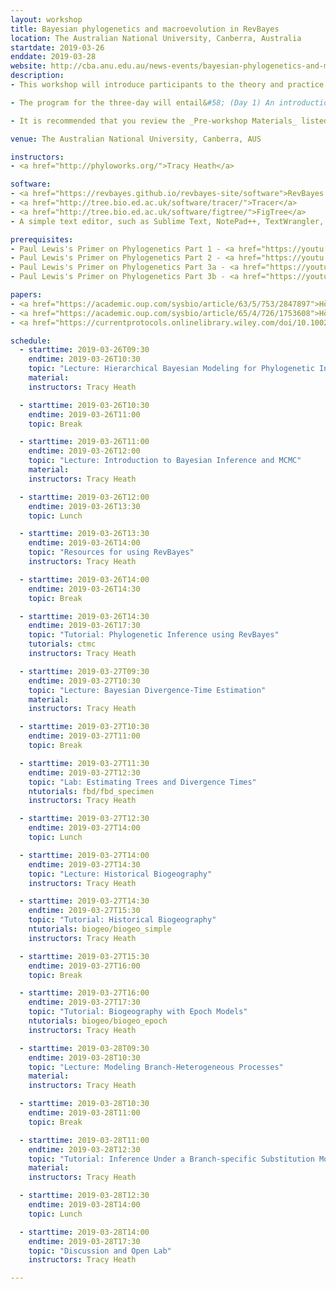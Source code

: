 ```yaml
---
layout: workshop
title: Bayesian phylogenetics and macroevolution in RevBayes
location: The Australian National University, Canberra, Australia
startdate: 2019-03-26
enddate: 2019-03-28
website: http://cba.anu.edu.au/news-events/bayesian-phylogenetics-and-macroevolution-revbayes
description: 
- This workshop will introduce participants to the theory and practice of phylogenetic inference methods for macroevolution using RevBayes. The three-day course is sponsored by the Centre for Biodivesity Analysis at the Australian National University. 

- The program for the three-day will entail&#58; (Day 1) An introduction to RevBayes, MCMC, and basic tree inference; (Day 2) Combining data from fossil and ling taxa and Historical biogeography; (Day 3) Modeling complex processes on trees and discussion/open lab. A (tentative) detailed schedule will be given below. 

- It is recommended that you review the _Pre-workshop Materials_ listed below if you do not already have a strong understanding of likelihood-based phylogenetics, probability, and Bayesian inference. These video lectures are by <a href="https://phylogeny.uconn.edu/">Paul Lewis</a> and provide a clear overview of these topics. Additionally, a list of papers describing RevBayes and graphical models is given as suggested background reading.

venue: The Australian National University, Canberra, AUS

instructors:
- <a href="http://phyloworks.org/">Tracy Heath</a>

software:
- <a href="https://revbayes.github.io/revbayes-site/software">RevBayes v1.0.10</a> 
- <a href="http://tree.bio.ed.ac.uk/software/tracer/">Tracer</a>
- <a href="http://tree.bio.ed.ac.uk/software/figtree/">FigTree</a>
- A simple text editor, such as Sublime Text, NotePad++, TextWrangler, BBEdit, vim, or emacs 

prerequisites:
- Paul Lewis's Primer on Phylogenetics Part 1 - <a href="https://youtu.be/1r4z0YJq580">Trees & Likelihood</a>
- Paul Lewis's Primer on Phylogenetics Part 2 - <a href="https://youtu.be/UsLeY0wZr4Y">Substitution Models</a>
- Paul Lewis's Primer on Phylogenetics Part 3a - <a href="https://youtu.be/4PWlnNsfz90">Bayesian Statistics & MCMC</a>
- Paul Lewis's Primer on Phylogenetics Part 3b - <a href="https://youtu.be/TLtOS--YwkU">Bayesian Phylogenetics</a>

papers:
- <a href="https://academic.oup.com/sysbio/article/63/5/753/2847897">Höhna et al. (2014). Probabilistic Graphical Model Representation in Phylogenetics.</a>
- <a href="https://academic.oup.com/sysbio/article/65/4/726/1753608">Höhna et al. (2016). RevBayes&#58; Bayesian Phylogenetic Inference Using Graphical Models and an Interactive Model-Specification Language.</a>
- <a href="https://currentprotocols.onlinelibrary.wiley.com/doi/10.1002/cpbi.22">Höhna et al. (2017). Phylogenetic Inference Using RevBayes.</a>

schedule:
  - starttime: 2019-03-26T09:30
    endtime: 2019-03-26T10:30
    topic: "Lecture: Hierarchical Bayesian Modeling for Phylogenetic Inference using RevBayes"
    material: 
    instructors: Tracy Heath

  - starttime: 2019-03-26T10:30
    endtime: 2019-03-26T11:00
    topic: Break

  - starttime: 2019-03-26T11:00
    endtime: 2019-03-26T12:00
    topic: "Lecture: Introduction to Bayesian Inference and MCMC"
    material: 
    instructors: Tracy Heath

  - starttime: 2019-03-26T12:00
    endtime: 2019-03-26T13:30
    topic: Lunch

  - starttime: 2019-03-26T13:30
    endtime: 2019-03-26T14:00
    topic: "Resources for using RevBayes"
    instructors: Tracy Heath

  - starttime: 2019-03-26T14:00
    endtime: 2019-03-26T14:30
    topic: Break

  - starttime: 2019-03-26T14:30
    endtime: 2019-03-26T17:30
    topic: "Tutorial: Phylogenetic Inference using RevBayes"
    tutorials: ctmc
    instructors: Tracy Heath

  - starttime: 2019-03-27T09:30
    endtime: 2019-03-27T10:30
    topic: "Lecture: Bayesian Divergence-Time Estimation"
    material: 
    instructors: Tracy Heath

  - starttime: 2019-03-27T10:30
    endtime: 2019-03-27T11:00
    topic: Break

  - starttime: 2019-03-27T11:30
    endtime: 2019-03-27T12:30
    topic: "Lab: Estimating Trees and Divergence Times"
    ntutorials: fbd/fbd_specimen
    instructors: Tracy Heath

  - starttime: 2019-03-27T12:30
    endtime: 2019-03-27T14:00
    topic: Lunch

  - starttime: 2019-03-27T14:00
    endtime: 2019-03-27T14:30
    topic: "Lecture: Historical Biogeography"
    instructors: Tracy Heath

  - starttime: 2019-03-27T14:30
    endtime: 2019-03-27T15:30
    topic: "Tutorial: Historical Biogeography"
    ntutorials: biogeo/biogeo_simple
    instructors: Tracy Heath

  - starttime: 2019-03-27T15:30
    endtime: 2019-03-27T16:00
    topic: Break

  - starttime: 2019-03-27T16:00
    endtime: 2019-03-27T17:30
    topic: "Tutorial: Biogeography with Epoch Models"
    ntutorials: biogeo/biogeo_epoch
    instructors: Tracy Heath

  - starttime: 2019-03-28T09:30
    endtime: 2019-03-28T10:30
    topic: "Lecture: Modeling Branch-Heterogeneous Processes"
    material: 
    instructors: Tracy Heath

  - starttime: 2019-03-28T10:30
    endtime: 2019-03-28T11:00
    topic: Break

  - starttime: 2019-03-28T11:00
    endtime: 2019-03-28T12:30
    topic: "Tutorial: Inference Under a Branch-specific Substitution Model"
    material: 
    instructors: Tracy Heath

  - starttime: 2019-03-28T12:30
    endtime: 2019-03-28T14:00
    topic: Lunch

  - starttime: 2019-03-28T14:00
    endtime: 2019-03-28T17:30
    topic: "Discussion and Open Lab"
    instructors: Tracy Heath

---
```


